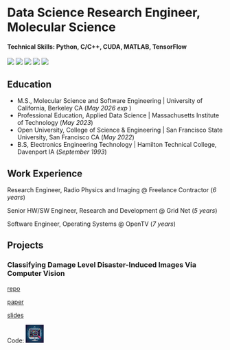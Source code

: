 # Data Science Research Engineer, Molecular Science

#### Technical Skills: Python, C/C++, CUDA, MATLAB, TensorFlow

[![](https://img.shields.io/badge/Nvidia-GTX1080-blue)](https://www.nvidia.com/en-gb/geforce/graphics-cards/geforce-gtx-1080/specifications/) ![](https://img.shields.io/badge/CUDA-12.5) ![](https://img.shields.io/badge/MATLAB-Octave) ![](https://img.shields.io/badge/TensorFlow-PyTorch) ![](https://img.shields.io/badge/C/C++-11/14/17/20/23-blue)

## Education
- M.S., Molecular Science and Software Engineering  | University of California, Berkeley CA (_May 2026 exp_ )
- Professional Education, Applied Data Science      | Massachusetts Institute of Technology (_May 2023_)
- Open University, College of Science & Engineering | San Francisco State University, San Francisco CA (_May 2022_)
- B.S, Electronics Engineering Technology           | Hamilton Technical College, Davenport IA (_September 1993_)

## Work Experience

Research Engineer, Radio Physics and Imaging @ Freelance Contractor (_6 years_)

Senior HW/SW Engineer, Research and Development @ Grid Net (_5 years_)

Software Engineer, Operating Systems @ OpenTV (_7 years_)

## Projects

### Classifying Damage Level Disaster-Induced Images Via Computer Vision

[repo](https://github.com/fractalclockwork/Data200/blob/main/FinalPoject/README.md)

[paper](https://fractalclockwork.github.io/Data200/FinalPoject/narrative/Final_Project_Report.pdf)

[slides](https://fractalclockwork.github.io/Data200/FinalPoject/narrative/Final_Project_Presentation.pdf)


<label for="myButton">Code:</label>
<a href="https://github.com/fractalclockwork/Data200/blob/main/FinalPoject/README.md">
  <img id="myButton" src="assets/img/code.jpeg" alt="Go to Website" style="width:42px;height:42px;border:0;">
</a>
